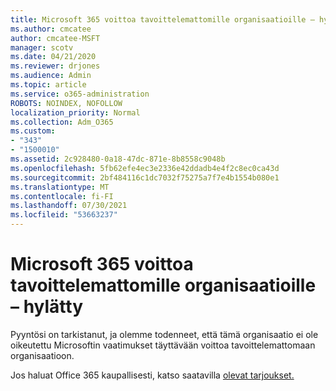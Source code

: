 ```yaml
---
title: Microsoft 365 voittoa tavoittelemattomille organisaatioille – hylätty
ms.author: cmcatee
author: cmcatee-MSFT
manager: scotv
ms.date: 04/21/2020
ms.reviewer: drjones
ms.audience: Admin
ms.topic: article
ms.service: o365-administration
ROBOTS: NOINDEX, NOFOLLOW
localization_priority: Normal
ms.collection: Adm_O365
ms.custom:
- "343"
- "1500010"
ms.assetid: 2c928480-0a18-47dc-871e-8b8558c9048b
ms.openlocfilehash: 5fb62efe4ec3e2336e42ddadb4e4f2c8ec0ca43d
ms.sourcegitcommit: 2bf484116c1dc7032f75275a7f7e4b1554b080e1
ms.translationtype: MT
ms.contentlocale: fi-FI
ms.lasthandoff: 07/30/2021
ms.locfileid: "53663237"
---
```

# <a name="microsoft-365-for-nonprofits---declined"></a>Microsoft 365 voittoa tavoittelemattomille organisaatioille – hylätty

Pyyntösi on tarkistanut, ja olemme todenneet, että tämä organisaatio ei ole oikeutettu Microsoftin vaatimukset täyttävään voittoa tavoittelemattomaan organisaatioon.
  
Jos haluat Office 365 kaupallisesti, katso saatavilla [olevat tarjoukset.](https://portal.office.com/AdminPortal/Home)
